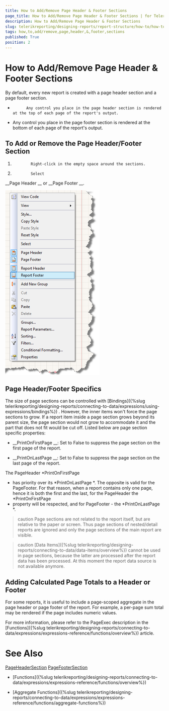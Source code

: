 ```yaml
---
title: How to Add/Remove Page Header & Footer Sections
page_title: How to Add/Remove Page Header & Footer Sections | for Telerik Reporting Documentation
description: How to Add/Remove Page Header & Footer Sections
slug: telerikreporting/designing-reports/report-structure/how-to/how-to-add/remove-page-header-&-footer-sections
tags: how,to,add/remove,page,header,&,footer,sections
published: True
position: 2
---
```


# How to Add/Remove Page Header & Footer Sections



By default, every new report is created with a page header section and a page footer section.


*           Any control you place in the page header section is rendered at the top of each page of the report's output.
        


* Any control you place in the page footer section is rendered at the bottom of each page of the report's output.


## To Add or Remove the Page Header/Footer Section

1.             Right-click in the empty space around the sections.
          


1.             Select 
__Page Header
__ or 
__Page Footer
__.
          


  
  ![](images/ReportDesign001.png)

## Page Header/Footer Specifics

The size of page sections can be controlled with 
[Bindings]({%slug telerikreporting/designing-reports/connecting-to-data/expressions/using-expressions/bindings%})
. However, the inner items won't force the page sections 
          to grow. If a report item inside a page section grows beyond its parent size, the page section would not grow to accommodate it and the part that does not fit would be cut off.
          Listed below are page section specific properties:
        


* __PrintOnFirstPage
__: Set to False to suppress the page section on the first page of the report.
          


* __PrintOnLastPage
__: Set to False to suppress the page section on the last page of the report.
          


The PageHeader 
*PrintOnFirstPage
* has priority over its 
*PrintOnLastPage
*. The opposite is valid for the PageFooter.
          For that reason, when a report contains only one page, hence it is both the first and the last, for the PageHeader the 
*PrintOnFirstPage
* property
          will be respected, and for PageFooter - the 
*PrintOnLastPage
*.
        


>caution Page sections are not related to the report itself, but are relative to the paper or            screen. Thus page sections of nested/detail reports are ignored and only the page sections of the main report            are visible.          


>caution [Data Items]({%slug telerikreporting/designing-reports/connecting-to-data/data-items/overview%}) cannot be used in page sections, because the latter are processed            after the report data has been processed. At this moment the report data source is not available anymore.          


## Adding Calculated Page Totals to a Header or Footer

For some reports, it is useful to include a page-scoped aggregate in the page header or page footer of the report.
          For example, a per-page sum total may be rendered if the page includes numeric values.
        


For more information, please refer to the PageExec description in the 
[Functions]({%slug telerikreporting/designing-reports/connecting-to-data/expressions/expressions-reference/functions/overview%})
 article.
        


# See Also
[PageHeaderSection](/reporting/api/Telerik.Reporting.PageHeaderSection)
[PageFooterSection](/reporting/api/Telerik.Reporting.PageFooterSection)


 * [Functions]({%slug telerikreporting/designing-reports/connecting-to-data/expressions/expressions-reference/functions/overview%})


 * [Aggregate Functions]({%slug telerikreporting/designing-reports/connecting-to-data/expressions/expressions-reference/functions/aggregate-functions%})

